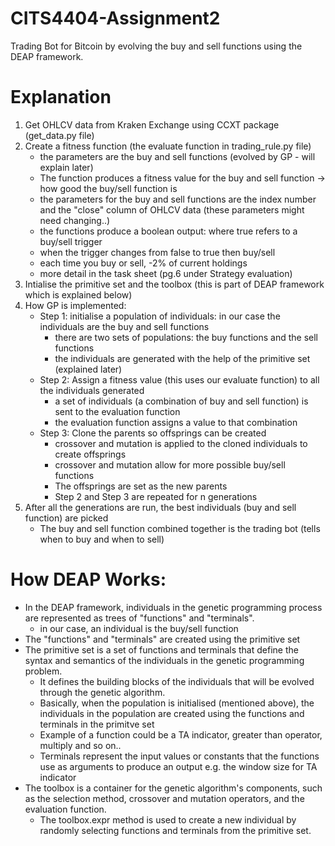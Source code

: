# CITS4404-Assignment2
Trading Bot for Bitcoin by evolving the buy and sell functions using the DEAP framework. 

# Explanation
1. Get OHLCV data from Kraken Exchange using CCXT package (get_data.py file)
2. Create a fitness function (the evaluate function in trading_rule.py file)
    - the parameters are the buy and sell functions (evolved by GP - will explain later)
    - The function produces a fitness value for the buy and sell function -> how good the buy/sell function is
    - the parameters for the buy and sell functions are the index number and the "close" column of OHLCV data (these parameters might need changing..)
    - the functions produce a boolean output: where true refers to a buy/sell trigger
    - when the trigger changes from false to true then buy/sell 
    - each time you buy or sell, -2% of current holdings 
    - more detail in the task sheet (pg.6 under Strategy evaluation)
3. Intialise the primitive set and the toolbox (this is part of DEAP framework which is explained below)
4. How GP is implemented:
    - Step 1: initialise a population of individuals: in our case the individuals are the buy and sell functions
        - there are two sets of populations: the buy functions and the sell functions
        - the individuals are generated with the help of the primitive set (explained later)
    - Step 2: Assign a fitness value (this uses our evaluate function) to all the individuals generated
        - a set of individuals (a combination of buy and sell function) is sent to the evaluation function
        - the evaluation function assigns a value to that combination 
    - Step 3: Clone the parents so offsprings can be created
        - crossover and mutation is applied to the cloned individuals to create offsprings
        - crossover and mutation allow for more possible buy/sell functions
        - The offsprings are set as the new parents
        - Step 2 and Step 3 are repeated for n generations
5. After all the generations are run, the best individuals (buy and sell function) are picked
    - The buy and sell function combined together is the trading bot (tells when to buy and when to sell)

# How DEAP Works:

- In the DEAP framework, individuals in the genetic programming process are represented as trees of "functions" and "terminals". 
    - in our case, an individual is the buy/sell function
- The "functions" and "terminals" are created using the primitive set
- The primitive set is a set of functions and terminals that define the syntax and semantics of the individuals in the genetic programming problem. 
    - It defines the building blocks of the individuals that will be evolved through the genetic algorithm.
    - Basically, when the population is initialised (mentioned above), the individuals in the population are created using the functions and terminals in the primitve set
    - Example of a function could be a TA indicator, greater than operator, multiply and so on..
    - Terminals represent the input values or constants that the functions use as arguments to produce an output e.g. the window size for TA indicator
- The toolbox is a container for the genetic algorithm's components, such as the selection method, crossover and mutation operators, 
and the evaluation function.
    - The toolbox.expr method is used to create a new individual by randomly selecting functions and terminals from the primitive set.
